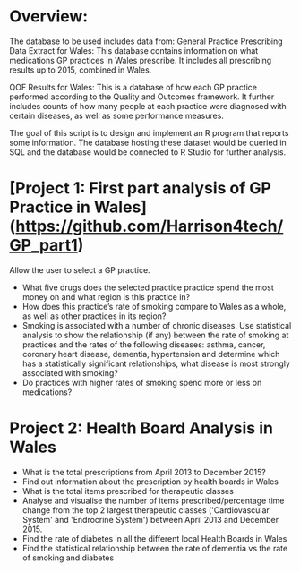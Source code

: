 # Overview:

The database to be used includes data from:
General Practice Prescribing Data Extract for Wales: This database contains information on what medications GP practices in Wales prescribe. It includes all prescribing results up to 2015, combined in Wales.

QOF Results for Wales: This is a database of how each GP practice performed according to the Quality and Outcomes framework. It further includes counts of how many people at each practice were diagnosed with certain diseases, as well as some performance measures.

The goal of this script is to design and implement an R program that reports some information. The database hosting these dataset would be queried in SQL and the database would be connected to R Studio for further analysis.

# [Project 1: First part analysis of GP Practice in Wales] (https://github.com/Harrison4tech/GP_part1)

Allow the user to select a GP practice.
* What five drugs does the selected practice practice spend the most money on and what region is this practice in?
* How does this practice’s rate of smoking compare to Wales as a whole, as well as other practices in its region?
* Smoking is associated with a number of chronic diseases. Use statistical analysis to show the relationship (if any) between the rate of smoking at practices and the rates of the following diseases: asthma, cancer, coronary heart disease, dementia, hypertension and determine which has a statistically significant relationships, what disease is most strongly associated with smoking?
* Do practices with higher rates of smoking spend more or less on medications?

# Project 2: Health Board Analysis in Wales

* What is the total prescriptions from April 2013 to December 2015?
* Find out information about the prescription by health boards in Wales
* What is the total items prescribed for therapeutic classes
* Analyse and visualise the number of items prescribed/percentage time change from the top 2 largest therapeutic classes ('Cardiovascular System' and 'Endrocrine System') between April 2013 and December 2015.
* Find the rate of diabetes in all the different local Health Boards in Wales
* Find the statistical relationship between the rate of dementia vs the rate of smoking and diabetes
